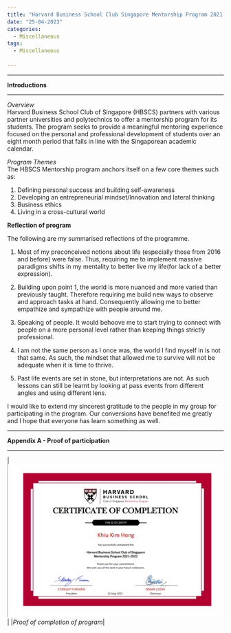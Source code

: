 ```yaml
---
title: "Harvard Business School Club Singapore Mentorship Program 2021-2022"
date: "25-04-2023"
categories:
  - Miscellaneous
tags:
  - Miscellaneous

---
```


***

<strong>Introductions</strong>

***

<em>Overview</em><br>
Harvard Business School Club of Singapore (HBSCS) partners with various partner universities and polytechnics to offer a mentorship program for its students. The program seeks to provide a meaningful mentoring experience focused on the personal and professional development of students over an eight month period that falls in line with the Singaporean academic calendar. 

<em>Program Themes</em><br>
The HBSCS Mentorship program anchors itself on a few core themes such as:

1. Defining personal success and building self-awareness
2. Developing an entrepreneurial mindset/Innovation and lateral thinking
3. Business ethics
4. Living in a cross-cultural world

<strong>Reflection of program</strong>

The following are my summarised reflections of the programme.

1.	Most of my preconceived notions about life (especially those from 2016 and before) were false. Thus, requiring me to implement massive paradigms shifts in my mentality to better live my life(for lack of a better expression).

2.	Building upon point 1, the world is more nuanced and more varied than previously taught. Therefore requiring me build new ways to observe and approach tasks at hand. Consequently allowing me to better empathize and sympathize with people around me. 

3.	Speaking of people. It would behoove me to start trying to connect with people on a more personal level rather than keeping things strictly professional.

4.	I am not the same person as I once was, the world I find myself in is not that same. As such, the mindset that allowed me to survive will not be adequate when it is time to thrive.

5.	Past life events are set in stone, but interpretations are not. As such lessons can still be learnt by looking at pass events from different angles and using different lens. 

I would like to extend my sincerest gratitude to the people in my group for participating in the program. Our conversions have benefited me greatly and I hope that everyone has learn something as well. 

***

<strong>Appendix A - Proof of participation </strong>

***

|![proof](/assets/images/Misc/HBSCS.png)|
|<em>Proof of completion of program</em>|